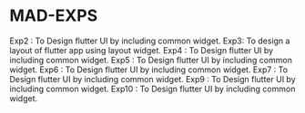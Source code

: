 # MAD-EXPS

Exp2 : To Design flutter UI by including common widget.
Exp3: To design a layout of flutter app using layout widget.
Exp4 : To Design flutter UI by including common widget.
Exp5 : To Design flutter UI by including common widget.
Exp6 : To Design flutter UI by including common widget.
Exp7 : To Design flutter UI by including common widget.
Exp9 : To Design flutter UI by including common widget.
Exp10 : To Design flutter UI by including common widget.
















